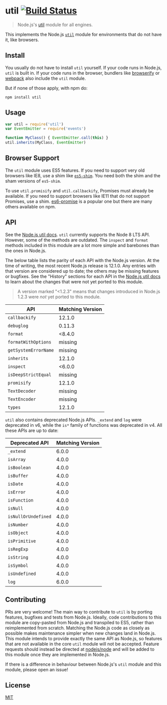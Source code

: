 # util [![Build Status](https://travis-ci.org/browserify/node-util.png?branch=master)](https://travis-ci.org/browserify/node-util)

> Node.js's [util][util] module for all engines.

This implements the Node.js [`util`][util] module for environments that do not have it, like browsers.

## Install

You usually do not have to install `util` yourself. If your code runs in Node.js, `util` is built in. If your code runs in the browser, bundlers like [browserify](https://github.com/browserify/browserify) or [webpack](https://github.com/webpack/webpack) also include the `util` module.

But if none of those apply, with npm do:

```shell
npm install util
```

## Usage

```javascript
var util = require('util')
var EventEmitter = require('events')

function MyClass() { EventEmitter.call(this) }
util.inherits(MyClass, EventEmitter)
```

## Browser Support

The `util` module uses ES5 features. If you need to support very old browsers like IE8, use a shim like [`es5-shim`](https://www.npmjs.com/package/es5-shim). You need both the shim and the sham versions of `es5-shim`.

To use `util.promisify` and `util.callbackify`, Promises must already be available. If you need to support browsers like IE11 that do not support Promises, use a shim. [es6-promise](https://github.com/stefanpenner/es6-promise) is a popular one but there are many others available on npm.

## API

See the [Node.js util docs][util].  `util` currently supports the Node 8 LTS API. However, some of the methods are outdated. The `inspect` and `format` methods included in this module are a lot more simple and barebones than the ones in Node.js.

The below table lists the parity of each API with the Node.js version. At the time of writing, the most recent Node.js release is 12.1.0. Any entries with that version are considered up to date; the others may be missing features or bugfixes. See the "History" sections for each API in the [Node.js util docs][util] to learn about the changes that were not yet ported to this module.

> A version marked "<1.2.3" means that changes introduced in Node.js 1.2.3 were _not_ yet ported to this module.

| API | Matching Version |
|-|-|
| `callbackify` | 12.1.0 |
| `debuglog` | 0.11.3 |
| `format` | <8.4.0 |
| `formatWithOptions` | missing |
| `getSystemErrorName` | missing |
| `inherits` | 12.1.0 |
| `inspect` | <6.0.0 |
| `isDeepStrictEqual` | missing |
| `promisify` | 12.1.0 |
| `TextDecoder` | missing |
| `TextEncoder` | missing |
| `types` | 12.1.0 |

`util` also contains deprecated Node.js APIs. `_extend` and `log` were deprecated in v6, while the `is*` family of functions was deprecated in v4. All these APIs are up to date:

| Deprecated API | Matching Version |
|-|-|
| `_extend` | 6.0.0 |
| `isArray` | 4.0.0 |
| `isBoolean` | 4.0.0 |
| `isBuffer` | 4.0.0 |
| `isDate` | 4.0.0 |
| `isError` | 4.0.0 |
| `isFunction` | 4.0.0 |
| `isNull` | 4.0.0 |
| `isNullOrUndefined` | 4.0.0 |
| `isNumber` | 4.0.0 |
| `isObject` | 4.0.0 |
| `isPrimitive` | 4.0.0 |
| `isRegExp` | 4.0.0 |
| `isString` | 4.0.0 |
| `isSymbol` | 4.0.0 |
| `isUndefined` | 4.0.0 |
| `log` | 6.0.0 |

## Contributing

PRs are very welcome! The main way to contribute to `util` is by porting features, bugfixes and tests from Node.js. Ideally, code contributions to this module are copy-pasted from Node.js and transpiled to ES5, rather than reimplemented from scratch. Matching the Node.js code as closely as possible makes maintenance simpler when new changes land in Node.js.
This module intends to provide exactly the same API as Node.js, so features that are not available in the core `util` module will not be accepted. Feature requests should instead be directed at [nodejs/node](https://github.com/nodejs/node) and will be added to this module once they are implemented in Node.js.

If there is a difference in behaviour between Node.js's `util` module and this module, please open an issue!

## License

[MIT](./LICENSE)

[util]: https://nodejs.org/docs/latest-v8.x/api/util.html
